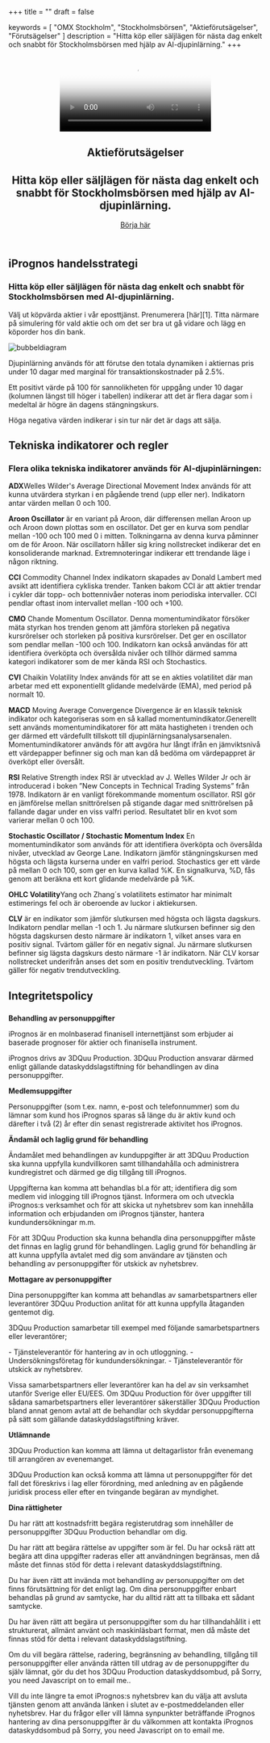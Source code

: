 +++
title = ""
draft = false

keywords = [
  "OMX Stockholm",
  "Stockholmsbörsen",
  "Aktieförutsägelser",
  "Förutsägelser"
]
description = "Hitta köp eller säljlägen för nästa dag enkelt och snabbt för Stockholmsbörsen med hjälp av AI-djupinlärning."
+++
<header>
  <section class="video v-center">
  <div id="bgVideo" class="background" ><video id="video_background" preload="auto" autoplay="autoplay" loop="loop" poster="/img/Heaven-From-Top.jpg"><source src="/Heaven-From-Top.mp4" type="video/mp4">bgvideo</video></div>
<div class="hero-unit">
    <div class="container text-left">
<h1 class="hero-title-lg dont-break-out">Aktieförutsägelser</h1>
<h2 class="title text-left dont-break-out">Hitta köp eller säljlägen för nästa dag enkelt och snabbt för Stockholmsbörsen med hjälp av AI-djupinlärning.</h2>
<a class="btn btn-primary btn-lg uppercase page-scroll" href="#services">Börja här</a>
</div>
<!-- end card -->
    </div>
</div>
</section>
</header>
  <section id="services">
    <div class="container">
      <div class="row">
        <div class="col-lg-12">
          <h2 class="section-heading">iPrognos handelsstrategi</h2>
          <h3 class="section-subheading text-muted">Hitta köp eller säljlägen för nästa dag enkelt och snabbt för Stockholmsbörsen med AI-djupinlärning.</h3>
          <p class="large">Välj ut köpvärda aktier i vår eposttjänst. Prenumerera [här][1].
  Titta närmare på simulering för vald aktie och om det ser bra ut gå vidare och lägg en köporder hos din bank.  
<p><img src="http://res.cloudinary.com/dtnahfj7l/image/upload/c_scale,w_467/v1518350696/bubbeldiagram_crop_smexzb.png" alt="bubbeldiagram"></p>            
Djupinlärning används för att förutse den totala dynamiken i aktiernas pris under 10 dagar med marginal för transaktionskostnader på 2.5%.

Ett positivt värde på 100 för sannolikheten för uppgång under 10 dagar (kolumnen längst till höger i tabellen) indikerar att det är flera dagar som i medeltal är högre än dagens stängningskurs.

Höga negativa värden indikerar i sin tur när det är dags att sälja. </p>
        </div>
      </div>
    </div>
  </section>
  <section id="indikatorer" class="bg-light-gray page-section">
    <div class="container">
      <div class="row">
        <div class="col-lg-12">
          <h2 class="section-heading">Tekniska indikatorer och regler</h2>
          <h3 class="section-subheading text-muted">Flera olika tekniska indikatorer används för AI-djupinlärningen:</h3>
          <p class="large">
<strong>ADX</strong>Welles Wilder's Average Directional Movement Index används för att kunna utvärdera styrkan i en pågående trend (upp eller ner). Indikatorn antar värden mellan 0 och 100.</P><p class="large"><strong>Aroon Oscillator</strong> är en variant på Aroon, där differensen mellan Aroon up och Aroon down plottas som en oscillator. Det ger en kurva som pendlar mellan -100 och 100 med 0 i mitten. Tolkningarna av denna kurva påminner om de för Aroon. När oscillatorn håller sig kring nollstrecket indikerar det en konsoliderande marknad. Extremnoteringar indikerar ett trendande läge i någon riktning.</p><p class="large"><strong>CCI</strong> Commodity Channel Index indikatorn skapades av Donald Lambert med avsikt att identifiera cykliska trender. Tanken bakom CCI är att aktier trendar i cykler där topp- och bottennivåer noteras inom periodiska intervaller. CCI pendlar oftast inom intervallet mellan -100 och +100.</p><p class="large"><strong>CMO</strong> Chande Momentum Oscillator. Denna momentumindikator försöker mäta styrkan hos trenden genom att jämföra storleken på negativa kursrörelser och storleken på positiva kursrörelser. Det ger en oscillator som pendlar mellan -100 och 100. Indikatorn kan också användas för att identifiera överköpta och översålda nivåer och tillhör därmed samma kategori indikatorer som de mer kända RSI och Stochastics.</p><p class="large"><strong>CVI</strong> Chaikin Volatility Index används för att se en akties volatilitet där man arbetar med ett exponentiellt glidande medelvärde (EMA), med period på normalt 10.</p><p class="large"><strong>MACD</strong> Moving Average Convergence Divergence är en klassik teknisk indikator och kategoriseras som en så kallad momentumindikator.Generellt sett används momentumindikatorer för att mäta hastigheten i trenden och ger därmed ett värdefullt tillskott till djupinlärningsanalysarsenalen. Momentumindikatorer används för att avgöra hur långt ifrån en jämviktsnivå ett värdepapper befinner sig och man kan då bedöma om värdepappret är överköpt eller översålt.</p><p class="large"><strong>RSI</strong> Relative Strength index RSI är utvecklad av J. Welles Wilder Jr och är introducerad i boken ”New Concepts in Technical Trading Systems” från 1978. Indikatorn är en vanligt förekommande momentum oscillator. RSI gör en jämförelse mellan snittrörelsen på stigande dagar med snittrörelsen på fallande dagar under en viss valfri period. Resultatet blir en kvot som varierar mellan 0 och 100.</p><p class="large"> <strong>Stochastic Oscillator / Stochastic Momentum Index</strong> En momentumindikator som används för att identifiera överköpta och översålda nivåer, utvecklad av George Lane. Indikatorn jämför stängningskursen med högsta och lägsta kurserna under en valfri period. Stochastics ger ett värde på mellan 0 och 100, som ger en kurva kallad %K. En signalkurva, %D, fås genom att beräkna ett kort glidande medelvärde på %K.</p><p class="large"><strong>OHLC Volatility</strong>Yang och Zhang´s volatilitets estimator har minimalt estimerings fel och är oberoende av luckor i aktiekursen.</p><p class="large"> <strong>CLV</strong> är en indikator som jämför slutkursen med högsta och lägsta dagskurs. Indikatorn pendlar mellan -1 och 1. Ju närmare slutkursen befinner sig den högsta dagskursen desto närmare är indikatorn 1, vilket anses vara en positiv signal. Tvärtom gäller för en negativ signal. Ju närmare slutkursen befinner sig lägsta dagskurs desto närmare -1 är indikatorn. När CLV korsar nollstrecket underifrån anses det som en positiv trendutveckling. Tvärtom gäller för negativ trendutveckling.</p><p class="large">
</p>
        </div>
      </div>
    </div>
  </section>
 
<section id="integritetspolicy" class="bg-light-gray page-section">
    <div class="container">
      <div class="row">
        <div class="col-lg-12">
          <h2 class="section-heading">Integritetspolicy</h2>
          <h3 class="section-subheading text-muted"></h3>
          
<strong>Behandling av personuppgifter</strong> 
<p class="large">iPrognos är en molnbaserad finanisell internettjänst som erbjuder ai baserade prognoser för aktier och finanisella instrument. 
</p><p class="large">
iPrognos drivs av 3DQuu Production. 3DQuu Production ansvarar därmed enligt gällande dataskyddslagstiftning för behandlingen av dina personuppgifter.
</p><p class="large">
<strong>Medlemsuppgifter</strong> 
</p><p class="large">
Personuppgifter (som t.ex. namn, e-post  och telefonnummer) som du lämnar som kund hos iPrognos sparas så länge du är aktiv kund och därefter i två (2) år efter din senast registrerade aktivitet hos iPrognos. 
</p><p class="large">
<strong>Ändamål och laglig grund för behandling</strong> 
</p><p class="large">
Ändamålet med behandlingen av kunduppgifter är att 3DQuu Production ska kunna uppfylla kundvillkoren samt tillhandahålla och administrera kundregistret och därmed ge dig tillgång till iPrognos.
</p><p class="large">
Uppgifterna kan komma att behandlas bl.a för att;
identifiera dig som medlem vid inlogging till iPrognos tjänst.
Informera om och utveckla iPrognos:s verksamhet och för att skicka ut nyhetsbrev som kan innehålla information och erbjudanden om iPrognos tjänster, hantera kundundersökningar m.m. 
</p><p class="large">
För att 3DQuu Production ska kunna behandla dina personuppgifter måste det finnas en laglig grund för behandlingen. Laglig grund för behandling är att kunna uppfylla avtalet med dig som användare av tjänsten och behandling av personuppgifter för utskick av nyhetsbrev. 
</p><p class="large">
<strong>Mottagare av personuppgifter</strong>
</p><p class="large">
Dina personuppgifter kan komma att behandlas av samarbetspartners eller leverantörer 3DQuu Production anlitat för att kunna uppfylla åtaganden gentemot dig.
</p><p class="large">
3DQuu Production samarbetar till exempel med följande samarbetspartners eller leverantörer;
</p><p class="large">
- Tjänsteleverantör för hantering av in och utloggning.
- Undersökningsföretag för kundundersökningar.
- Tjänsteleverantör för utskick av nyhetsbrev.
</p><p class="large">
Vissa samarbetspartners eller leverantörer kan ha del av sin verksamhet utanför Sverige eller EU/EES. Om 3DQuu Production  för över uppgifter till sådana samarbetspartners eller leverantörer säkerställer 3DQuu Production bland annat genom avtal att de behandlar och skyddar personuppgifterna på sätt som gällande dataskyddslagstiftning kräver.
 </p><p class="large">

<strong>Utlämnande</strong>
</p><p class="large">
3DQuu Production kan komma att lämna ut deltagarlistor från evenemang till arrangören av evenemanget.
</p><p class="large">
3DQuu Production kan också komma att lämna ut personuppgifter för det fall det föreskrivs i lag eller förordning, med anledning av en pågående juridisk process eller efter en tvingande begäran av myndighet.
 </p><p class="large">
<strong>Dina rättigheter</strong>
</p><p class="large">
Du har rätt att kostnadsfritt begära registerutdrag som innehåller de personuppgifter 3DQuu Production behandlar om dig.
</p><p class="large">
Du har rätt att begära rättelse av uppgifter som är fel. Du har också rätt att begära att dina uppgifter raderas eller att användningen begränsas, men då måste det finnas stöd för detta i relevant dataskyddslagstiftning.
</p><p class="large">
Du har även rätt att invända mot behandling av personuppgifter om det finns förutsättning för det enligt lag. Om dina personuppgifter enbart behandlas på grund av samtycke, har du alltid rätt att ta tillbaka ett sådant samtycke.
</p><p class="large">
Du har även rätt att begära ut personuppgifter som du har tillhandahållit i ett strukturerat, allmänt använt och maskinläsbart format, men då måste det finnas stöd för detta i relevant dataskyddslagstiftning.
</p><p class="large">
Om du vill begära rättelse, radering, begränsning av behandling, tillgång till personuppgifter eller använda rätten till utdrag av de personuppgifter du själv lämnat, gör du det hos 3DQuu Production dataskyddsombud, på <script type="text/javascript" language="javascript">
<!--
// Email obfuscator script 2.1 by Tim Williams, University of Arizona
// Random encryption key feature coded by Andrew Moulden
// This code is freeware provided these four comment lines remain intact
// A wizard to generate this code is at http://www.jottings.com/obfuscator/
{ coded = "tVXXn8Z@jX8ne0nt.unf"
  key = "ieEKV2LDrAH6IzF0sdqOjBlvTYc38MQwNpS5to4xmbUgGkuPRhJayX1WZn7Cf9"
  shift=coded.length
  link=""
  for (i=0; i<coded.length; i++) {
    if (key.indexOf(coded.charAt(i))==-1) {
      ltr = coded.charAt(i)
      link += (ltr)
    }
    else {     
      ltr = (key.indexOf(coded.charAt(i))-shift+key.length) % key.length
      link += (key.charAt(ltr))
    }
  }
document.write("<a href='mailto:"+link+"'>iPrognos support</a>")
}
//-->
</script><noscript>Sorry, you need Javascript on to email me.</noscript>.
</p><p class="large">
Vill du inte längre ta emot iPrognos:s nyhetsbrev kan du välja att avsluta tjänsten genom att använda länken i slutet av e-postmeddelanden eller nyhetsbrev.
Har du frågor eller vill lämna synpunkter beträffande iPrognos hantering av dina personuppgifter är du välkommen att kontakta iPrognos dataskyddsombud på <script type="text/javascript" language="javascript">
<!--
// Email obfuscator script 2.1 by Tim Williams, University of Arizona
// Random encryption key feature coded by Andrew Moulden
// This code is freeware provided these four comment lines remain intact
// A wizard to generate this code is at http://www.jottings.com/obfuscator/
{ coded = "tVXXn8Z@jX8ne0nt.unf"
  key = "ieEKV2LDrAH6IzF0sdqOjBlvTYc38MQwNpS5to4xmbUgGkuPRhJayX1WZn7Cf9"
  shift=coded.length
  link=""
  for (i=0; i<coded.length; i++) {
    if (key.indexOf(coded.charAt(i))==-1) {
      ltr = coded.charAt(i)
      link += (ltr)
    }
    else {     
      ltr = (key.indexOf(coded.charAt(i))-shift+key.length) % key.length
      link += (key.charAt(ltr))
    }
  }
document.write("<a href='mailto:"+link+"'>iPrognos support</a>")
}
//-->
</script><noscript>Sorry, you need Javascript on to email me.</noscript></p>
</p><p class="large"></p>
        </div>
      </div>
    </div>
  </section>


  [1]: https://www.iprognos.com/formular
